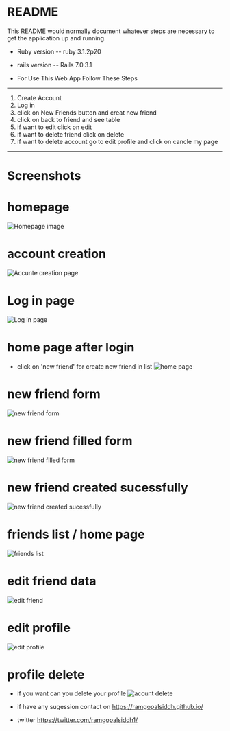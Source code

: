 # README

This README would normally document whatever steps are necessary to get the
application up and running.

* Ruby version -- ruby 3.1.2p20

* rails version -- Rails 7.0.3.1

* For Use This Web App Follow These Steps
---
1. Create Account
2. Log in
3. click on New Friends button and creat new friend
4. click on back to friend and see table
5. if want to edit click on edit
6. if want to delete friend click on delete
7. if want to delete account go to edit profile and click on cancle my page

---

# Screenshots
# homepage
![Homepage image](./photos/home_create_accunt.png)
# account creation
![Accunte creation page](./photos/create_accunt_page.png)
# Log in page
![Log in page](./photos/friends_login_page.png)
# home page after login
* click on 'new friend' for create new friend in list
![home page](./photos/new_friends_home%20page.png)
# new friend form
![new friend form](./photos/new_friends_creating.png)
# new friend filled form 
![new friend filled form](./photos/new_friends_creating1.png)
# new friend created sucessfully
![new friend created sucessfully](./photos/new_friends_created_sucessfuly.png)
# friends list / home page
![friends list](./photos/friends_list.png)
# edit friend data
![edit friend](./photos/editing_friends.png)
# edit profile
![edit profile](./photos/edit_profile.png)
# profile delete 
* if you want can you delete your profile
![accunt delete](./photos/accunt_delete.png)


* if have any sugession contact on https://ramgopalsiddh.github.io/
* twitter   https://twitter.com/ramgopalsiddh1/
